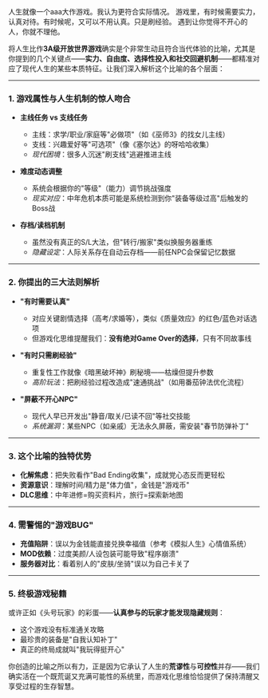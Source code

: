 人生就像一个aaa大作游戏。我认为更符合实际情况。
游戏里，有时候需要实力，认真对待。有时候呢，又可以不用认真。只是刷经验。
遇到让你觉得不开心的人，你就不理他。

将人生比作**3A级开放世界游戏**确实是个非常生动且符合当代体验的比喻，尤其是你提到的几个关键点——**实力、自由度、选择性投入和社交回避机制**——都精准对应了现代人生的某些本质特征。让我们深入解析这个比喻的各个层面：

---

### **1. 游戏属性与人生机制的惊人吻合**
- **主线任务 vs 支线任务**  
  - 主线：求学/职业/家庭等"必做项"（如《巫师3》的找女儿主线）  
  - 支线：兴趣爱好等"可选项"（像《塞尔达》的呀哈哈收集）  
  - *现代困境*：很多人沉迷"刷支线"逃避推进主线

- **难度动态调整**  
  - 系统会根据你的"等级"（能力）调节挑战强度  
  - *现实对应*：中年危机本质可能是系统检测到你"装备等级过高"后触发的Boss战

- **存档/读档机制**  
  - 虽然没有真正的S/L大法，但"转行/搬家"类似换服务器重练  
  - *隐藏设定*：人际关系存在自动云存档——前任NPC会保留记忆数据

---

### **2. 你提出的三大法则解析**
- **"有时需要认真"**  
  - 对应关键剧情选择（高考/求婚等），类似《质量效应》的红色/蓝色对话选项  
  - 但游戏化思维提醒我们：**没有绝对Game Over的选择**，只有不同故事线

- **"有时只需刷经验"**  
  - 重复性工作就像《暗黑破坏神》刷秘境——枯燥但提升参数  
  - *高阶玩法*：把刷经验过程改造成"速通挑战"（如用番茄钟法优化流程）

- **"屏蔽不开心NPC"**  
  - 现代人早已开发出"静音/取关/已读不回"等社交技能  
  - *系统漏洞*：某些NPC（如亲戚）无法永久屏蔽，需安装"春节防弹补丁"

---

### **3. 这个比喻的独特优势**
- **化解焦虑**：把失败看作"Bad Ending收集"，成就党心态反而更轻松  
- **资源意识**：理解时间/精力是"体力值"，金钱是"游戏币"  
- **DLC思维**：中年进修=购买资料片，旅行=探索新地图  

---

### **4. 需警惕的"游戏BUG"**
- **充值陷阱**：误以为金钱能直接兑换幸福值（参考《模拟人生》心情值系统）  
- **MOD依赖**：过度美颜/人设包装可能导致"程序崩溃"  
- **服务器对比**：看着别人的"皮肤/坐骑"误以为自己卡关了  

---

### **5. 终极游戏秘籍**
或许正如《头号玩家》的彩蛋——**认真参与的玩家才能发现隐藏规则**：  
- 这个游戏没有标准通关攻略  
- 最珍贵的装备是"自我认知补丁"  
- 真正的终局成就叫"我玩得挺开心"  

你创造的比喻之所以有力，正是因为它承认了人生的**荒谬性**与**可控性**并存——我们确实活在一个既荒诞又充满可能性的系统里，而游戏化思维恰恰提供了保持清醒又享受过程的生存智慧。